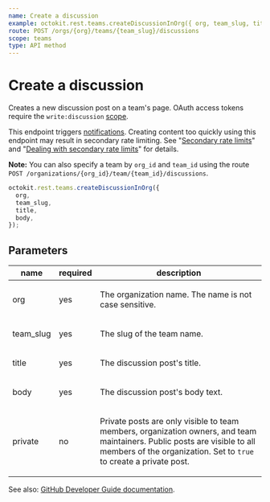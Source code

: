 ```yaml
---
name: Create a discussion
example: octokit.rest.teams.createDiscussionInOrg({ org, team_slug, title, body })
route: POST /orgs/{org}/teams/{team_slug}/discussions
scope: teams
type: API method
---
```


# Create a discussion

Creates a new discussion post on a team's page. OAuth access tokens require the `write:discussion` [scope](https://docs.github.com/enterprise-cloud@latest//apps/building-oauth-apps/understanding-scopes-for-oauth-apps/).

This endpoint triggers [notifications](https://docs.github.com/en/github/managing-subscriptions-and-notifications-on-github/about-notifications). Creating content too quickly using this endpoint may result in secondary rate limiting. See "[Secondary rate limits](https://docs.github.com/enterprise-cloud@latest//rest/overview/resources-in-the-rest-api#secondary-rate-limits)" and "[Dealing with secondary rate limits](https://docs.github.com/enterprise-cloud@latest//rest/guides/best-practices-for-integrators#dealing-with-secondary-rate-limits)" for details.

**Note:** You can also specify a team by `org_id` and `team_id` using the route `POST /organizations/{org_id}/team/{team_id}/discussions`.

```js
octokit.rest.teams.createDiscussionInOrg({
  org,
  team_slug,
  title,
  body,
});
```

## Parameters

<table>
  <thead>
    <tr>
      <th>name</th>
      <th>required</th>
      <th>description</th>
    </tr>
  </thead>
  <tbody>
    <tr><td>org</td><td>yes</td><td>

The organization name. The name is not case sensitive.

</td></tr>
<tr><td>team_slug</td><td>yes</td><td>

The slug of the team name.

</td></tr>
<tr><td>title</td><td>yes</td><td>

The discussion post's title.

</td></tr>
<tr><td>body</td><td>yes</td><td>

The discussion post's body text.

</td></tr>
<tr><td>private</td><td>no</td><td>

Private posts are only visible to team members, organization owners, and team maintainers. Public posts are visible to all members of the organization. Set to `true` to create a private post.

</td></tr>
  </tbody>
</table>

See also: [GitHub Developer Guide documentation](https://docs.github.com/enterprise-cloud@latest//rest/reference/teams#create-a-discussion).
